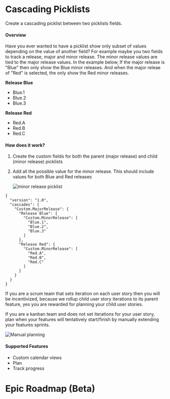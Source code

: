 # Cascading Picklists

Create a cascading picklist between two picklists fields. 

#### Overview

Have you ever wanted to have a picklist show only subset of values depending on the value of another field? For example maybe you two fields to track a release, major and minor release. The minor release values are tied to the major release values. In the example below, If the major release is "Blue" then only show the Blue minor releases. And when the major releae of "Red" is selected, the only show the Red minor releases.

**Release Blue**
- Blue.1
- Blue.2
- Blue.3

**Release Red**
- Red.A
- Red.B
- Red.C

#### How does it work?

1. Create the custom fields for both the parent (major release) and child (minor release) picklists
2. Add all the possible value for the minor release. This should include values for both Blue and Red releases

   ![minor release picklist](dist/images/picklist-child.png "Configure Picklist")

```
{
  "version": "1.0",
  "cascades": {
    "Custom.MajorRelease": {
      "Release Blue": {
        "Custom.MinorRelease": [
          "Blue.1",
          "Blue.2",
          "Blue.3"
        ]
      },
      "Release Red": {
        "Custom.MinorRelease": [         
          "Red.A",
          "Red.B",
          "Red.C"          
        ]
      }          
    }
  }
}

```

If you are a scrum team that sets iteration on each user story then you will be incentivized, because we rollup child user story iterations to its parent feature, yes you are rewarded for planning your child user stories.

If you are a kanban team and does not set iterations for your user story, plan when your features will tentatively start/finish by manually extending your features sprints.

![Manual planning](dist/images/png3.gif "Manual Planning")

#### Supported Features

-   Custom calendar views
-   Plan
-   Track progress

# Epic Roadmap (Beta)
